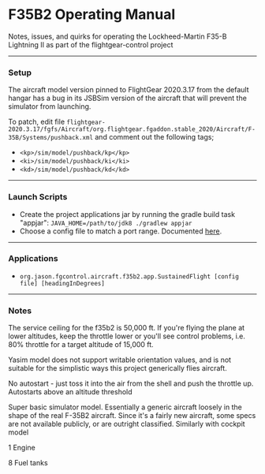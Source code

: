 # F35B2 Operating Manual #

Notes, issues, and quirks for operating the Lockheed-Martin F35-B Lightning II as part of the flightgear-control project

----
### Setup ###
The aircraft model version pinned to FlightGear 2020.3.17 from the default hangar has a bug in its JSBSim version of the aircraft that will prevent the simulator from launching.

To patch, edit file `flightgear-2020.3.17/fgfs/Aircraft/org.flightgear.fgaddon.stable_2020/Aircraft/F-35B/Systems/pushback.xml` and comment out the following tags;
* `<kp>/sim/model/pushback/kp</kp>`
* `<ki>/sim/model/pushback/ki</ki>`
* `<kd>/sim/model/pushback/kd</kd>`

----
### Launch Scripts ###
* Create the project applications jar by running the gradle build task "appjar": `JAVA_HOME=/path/to/jdk8 ./gradlew appjar`
* Choose a config file to match a port range. Documented [here](PORT_RANGES.md).

----
### Applications ###
* `org.jason.fgcontrol.aircraft.f35b2.app.SustainedFlight [config file] [headingInDegrees]` 


----
### Notes ###

The service ceiling for the f35b2 is 50,000 ft. If you're flying the plane at lower altitudes, keep the throttle lower or you'll see control problems, i.e. 80% throttle for a target altitude of 15,000 ft.

Yasim model does not support writable orientation values, and is not suitable for the simplistic ways this project generically flies aircraft.

No autostart - just toss it into the air from the shell and push the throttle up.
    Autostarts above an altitude threshold

Super basic simulator model. Essentially a generic aircraft loosely in the shape of the real F-35B2 aircraft.
    Since it's a fairly new aircraft, some specs are not available publicly, or are outright classified.
    Similarly with cockpit model
    
1 Engine

8 Fuel tanks


